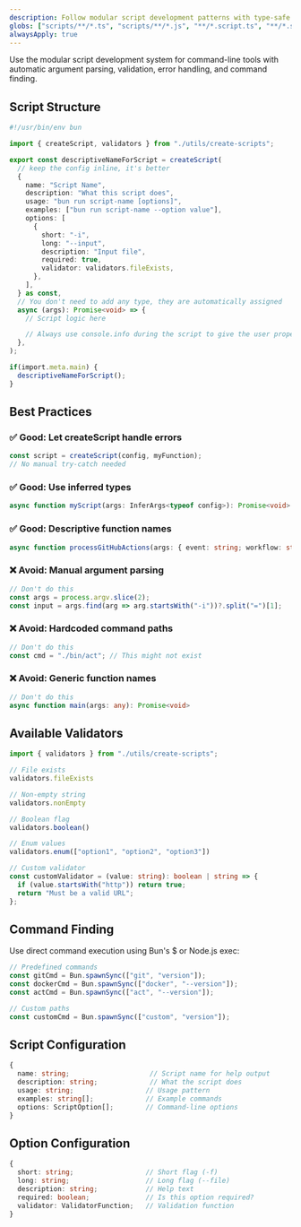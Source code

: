 ```yaml
---
description: Follow modular script development patterns with type-safe utilities
globs: ["scripts/**/*.ts", "scripts/**/*.js", "**/*.script.ts", "**/*.script.js"]
alwaysApply: true
---
```


Use the modular script development system for command-line tools with automatic argument parsing, validation, error handling, and command finding.

## Script Structure

```ts
#!/usr/bin/env bun

import { createScript, validators } from "./utils/create-scripts";

export const descriptiveNameForScript = createScript(
  // keep the config inline, it's better
  {
    name: "Script Name",
    description: "What this script does",
    usage: "bun run script-name [options]",
    examples: ["bun run script-name --option value"],
    options: [
      {
        short: "-i",
        long: "--input",
        description: "Input file",
        required: true,
        validator: validators.fileExists,
      },
    ],
  } as const,
  // You don't need to add any type, they are automatically assigned
  async (args): Promise<void> => {
    // Script logic here

    // Always use console.info during the script to give the user proper logging
  },
);

if(import.meta.main) {
  descriptiveNameForScript();
}
```

## Best Practices

### ✅ Good: Let createScript handle errors
```ts
const script = createScript(config, myFunction);
// No manual try-catch needed
```

### ✅ Good: Use inferred types
```ts
async function myScript(args: InferArgs<typeof config>): Promise<void>
```

### ✅ Good: Descriptive function names
```ts
async function processGitHubActions(args: { event: string; workflow: string }): Promise<void>
```

### ❌ Avoid: Manual argument parsing
```ts
// Don't do this
const args = process.argv.slice(2);
const input = args.find(arg => arg.startsWith("-i"))?.split("=")[1];
```

### ❌ Avoid: Hardcoded command paths
```ts
// Don't do this
const cmd = "./bin/act"; // This might not exist
```

### ❌ Avoid: Generic function names
```ts
// Don't do this
async function main(args: any): Promise<void>
```

## Available Validators

```ts
import { validators } from "./utils/create-scripts";

// File exists
validators.fileExists

// Non-empty string
validators.nonEmpty

// Boolean flag
validators.boolean()

// Enum values
validators.enum(["option1", "option2", "option3"])

// Custom validator
const customValidator = (value: string): boolean | string => {
  if (value.startsWith("http")) return true;
  return "Must be a valid URL";
};
```

## Command Finding

Use direct command execution using Bun's $ or Node.js exec:

```ts
// Predefined commands
const gitCmd = Bun.spawnSync(["git", "version"]);
const dockerCmd = Bun.spawnSync(["docker", "--version"]);
const actCmd = Bun.spawnSync(["act", "--version"]);

// Custom paths
const customCmd = Bun.spawnSync(["custom", "version"]);
```

## Script Configuration

```ts
{
  name: string;                    // Script name for help output
  description: string;             // What the script does
  usage: string;                  // Usage pattern
  examples: string[];             // Example commands
  options: ScriptOption[];        // Command-line options
}
```

## Option Configuration

```ts
{
  short: string;                  // Short flag (-f)
  long: string;                   // Long flag (--file)
  description: string;            // Help text
  required: boolean;              // Is this option required?
  validator: ValidatorFunction;   // Validation function
}
``` 